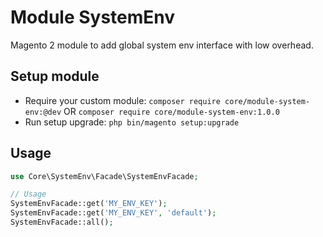 # Module SystemEnv

Magento 2 module to add global system env interface with low overhead.

## Setup module

- Require your custom module: `composer require core/module-system-env:@dev` OR `composer require core/module-system-env:1.0.0`
- Run setup upgrade: `php bin/magento setup:upgrade`


## Usage

```php
use Core\SystemEnv\Facade\SystemEnvFacade;

// Usage
SystemEnvFacade::get('MY_ENV_KEY');
SystemEnvFacade::get('MY_ENV_KEY', 'default');
SystemEnvFacade::all();
```
